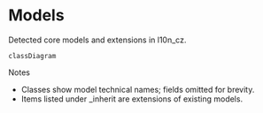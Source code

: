 # Models

Detected core models and extensions in l10n_cz.

```mermaid
classDiagram
```

Notes
- Classes show model technical names; fields omitted for brevity.
- Items listed under _inherit are extensions of existing models.

